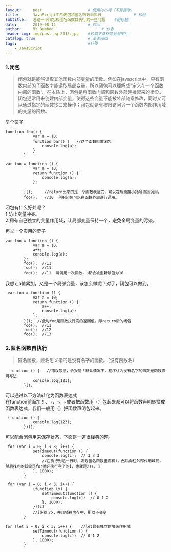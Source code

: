 ```yaml
---
layout:     post                    # 使用的布局（不需要改）
title:      JavaScript中的闭包和匿名函数自执行              # 标题 
subtitle:   总结一下闭包和匿名函数自执行的一些问题    #副标题
date:       2019-08-12              # 时间
author:     BY Bamboo                     # 作者
header-img: img/post-bg-2015.jpg    #这篇文章标题背景图片
catalog: true                       # 是否归档
tags:                               #标签
    - JavaScript
---
```



### 1.闭包  
> 闭包就是能够读取其他函数内部变量的函数。例如在javascript中，只有函数内部的子函数才能读取局部变量，所以闭包可以理解成“定义在一个函数内部的函数“。在本质上，闭包是将函数内部和函数外部连接起来的桥梁。  
闭包通常用来创建内部变量，使得这些变量不能被外部随意修改，同时又可以通过指定的函数接口来操作；闭包就是有权限访问另一个函数内部作用域的变量的函数。  

举个栗子  
```
function foo() {
            var a = 10;
            function bar() {   //这个函数叫做闭包
                console.log(a);
            }
        }
```
```
var foo = function () {
            var a = 10;
            return function () {
                console.log(a);
            };

        }();     //return出来的是一个函数表达式，可以在后面接小括号直接调用。
        foo();   //10  利用闭包可以在函数外部进行调用。
```
闭包有什么好处呢？  
1.防止变量冲突。  
2.拥有自己独立的变量作用域，让局部变量保持一个，避免全局变量的污染。  

再举一个实用的栗子
```
var foo = function () {
            var a = 10;
            a++;
            console.log(a);
        };
        foo();  //11  
        foo();  //11
        foo();  //11  每调用一次函数，a都会被重新赋值为10
```
我想让a值累加，又是一个局部变量，该怎么做呢？对了，闭包可以做到。
```
 var foo = function () {
            var a = 10;
            return function () {
                a++;
                console.log(a);
            };
        }();  //此时foo是函数执行完的返回值，即return后的闭包
        foo();  //11 
        foo();  //12 
        foo();  //13
```
### 2.匿名函数自执行  
> 匿名函数，顾名思义指的是没有名字的函数。（没有函数名）  

```
  function () {   //错误写法，会报错！默认情况下，程序认为没有名字的函数是函数声明写法
            console.log(123);
        }();
```
可以通过以下方法转化为函数表达式  
在function前面加！、+、-、~或者把函数用（）包起来都可以将函数声明转换成函数表达式，我们一般用（）把函数声明包起来。
```
 (function () { 
            console.log(123);
        })();
```
可以配合闭包用来保存状态，下面是一道很经典的题。 
```
 for (var i = 0; i < 3; i++) {
            setTimeout(function () {
                console.log(i);  // 3 3 3
                //在执行到这一行时，发现匿名函数里没有i，然后向往外部作用域找，然后找到的其实是for循环执行完了的i，也就是2++，3
            }, 1000);
        }
```
```
 for (var i = 0; i < 3; i++) {
            (function (x) {
                setTimeout(function () {
                    console.log(x);  // 0 1 2
                }, 1000);
            })(i)
            //i传给了x，并且锁在内存中，所以不会变
        }
```        
```
for (let i = 0; i < 3; i++) {    //let具有独立的块级作用域
            setTimeout(function () {
                console.log(i);  // 0 1 2
            }, 1000);
        }
```




